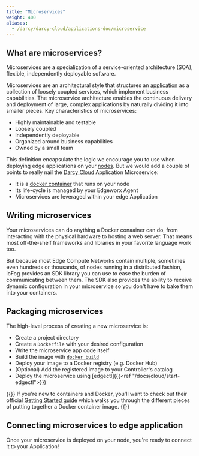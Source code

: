 ```yaml
---
title: "Microservices"
weight: 400
aliases:
  - /darcy/darcy-cloud/applications-doc/microservice
---
```


## What are microservices?

Microservices are a specialization of a service-oriented architecture (SOA), flexible, independently
deployable software.

Microservices are an architectural style that structures an [application](../more/terminology.md#application) as a collection of loosely
coupled services, which implement business capabilities. The microservice architecture enables the
continuous delivery and deployment of large, complex applications by naturally dividing it into
smaller pieces. Key characteristics of microservices:

- Highly maintainable and testable
- Loosely coupled
- Independently deployable
- Organized around business capabilities
- Owned by a small team

This definition encapsulate the logic we encourage you to use when deploying edge applications on
your [nodes](../cloud/adding-nodes/_index.md). But we would add a couple of points to really nail the [Darcy Cloud](../cloud/start-portal.md) Application
Microservice:

- It is a [docker container](https://www.docker.com/resources/what-container) that runs on your node
- Its life-cycle is managed by your Edgeworx Agent
- Microservices are leveraged within your edge Application

## Writing microservices

Your microservices can do anything a Docker conaainer can do, from interacting with the physical
hardware to hosting a web server. That means most off-the-shelf frameworks and libraries in your
favorite language work too.

But because most Edge Compute Networks contain multiple, sometimes even hundreds or thousands, of
nodes running in a distributed fashion, ioFog provides an SDK library you can use to ease the burden
of communicating between them. The SDK also provides the ability to receive dynamic configuration in
your microservice so you don't have to bake them into your containers.

## Packaging microservices

The high-level process of creating a new microservice is:

- Create a project directory
- Create a `Dockerfile` with your desired configuration
- Write the microservice app code itself
- Build the image
  with [`docker build`](https://docs.docker.com/engine/reference/commandline/build/)
- Deploy your image to a Docker registry (e.g. Docker Hub)
- (Optional) Add the registered image to your Controller's catalog
- Deploy the microservice using [edgectl]({{<ref "/docs/cloud/start-edgectl">}})

{{<info>}} If you're new to containers and Docker, you'll want to check out their
official [Getting Started guide](https://docs.docker.com/get-started/) which walks you through the
different pieces of putting together a Docker container image. {{</info>}}

## Connecting microservices to edge application

Once your microservice is deployed on your node, you're ready to connect it to your Application!

[//]: # 'Check out the [Public Services]({{<ref "public-services.md">}}) section for configuration steps.'
